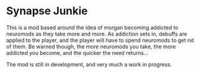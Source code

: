 Synapse Junkie
============

This is a mod based around the idea of morgan becoming addicted to neuromods as they take more and more. 
As addiction sets in, debuffs are applied to the player, and the player will have to spend neuromods to get rid of them. 
Be warned though, the more neuromods you take, the more addicted you become, and the quicker the need returns...


The mod is still in development, and very much a work in progress. 
